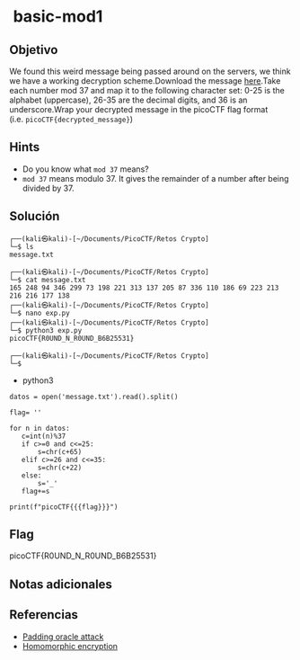 #  basic-mod1

## Objetivo

We found this weird message being passed around on the servers, we think we have a working decryption scheme.Download the message [here](https://artifacts.picoctf.net/c/128/message.txt).Take each number mod 37 and map it to the following character set: 0-25 is the alphabet (uppercase), 26-35 are the decimal digits, and 36 is an underscore.Wrap your decrypted message in the picoCTF flag format (i.e. `picoCTF{decrypted_message}`)

## Hints

- Do you know what `mod 37` means?
- `mod 37` means modulo 37. It gives the remainder of a number after being divided by 37.

## Solución

``` 
┌──(kali㉿kali)-[~/Documents/PicoCTF/Retos Crypto]
└─$ ls    
message.txt
                                                                                                                        
┌──(kali㉿kali)-[~/Documents/PicoCTF/Retos Crypto]
└─$ cat message.txt
165 248 94 346 299 73 198 221 313 137 205 87 336 110 186 69 223 213 216 216 177 138                                                                                                                         
┌──(kali㉿kali)-[~/Documents/PicoCTF/Retos Crypto]
└─$ nano exp.py   
┌──(kali㉿kali)-[~/Documents/PicoCTF/Retos Crypto]
└─$ python3 exp.py 
picoCTF{R0UND_N_R0UND_B6B25531}
                                                                                                                         
┌──(kali㉿kali)-[~/Documents/PicoCTF/Retos Crypto]
└─$ 
```

 - python3
 ```
 datos = open('message.txt').read().split()

flag= ''

for n in datos:
    c=int(n)%37
    if c>=0 and c<=25:
        s=chr(c+65)
    elif c>=26 and c<=35:
        s=chr(c+22)
    else:
        s='_'
    flag+=s
    
print(f"picoCTF{{{flag}}}")

 ```

## Flag

picoCTF{R0UND_N_R0UND_B6B25531}

## Notas adicionales


## Referencias

-   [Padding oracle attack](https://en.wikipedia.org/wiki/Padding_oracle_attack)
-   [Homomorphic encryption](https://en.wikipedia.org/wiki/Homomorphic_encryption)